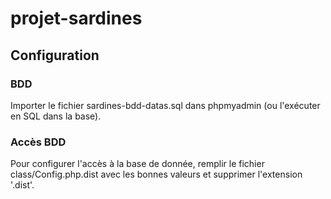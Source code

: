 # projet-sardines

## Configuration

### BDD 
Importer le fichier sardines-bdd-datas.sql dans phpmyadmin (ou l'exécuter en SQL dans la base).

### Accès BDD
Pour configurer l'accès à la base de donnée, remplir le fichier class/Config.php.dist avec les bonnes valeurs et supprimer l'extension '.dist'.
